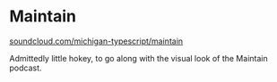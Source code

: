 # Maintain

[soundcloud.com/michigan-typescript/maintain](https://soundcloud.com/michigan-typescript/maintain)

Admittedly little hokey, to go along with the visual look of the Maintain podcast.
